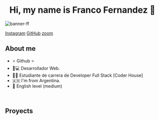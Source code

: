 <div align="center">
<h1 align="center"> Hi, my name is Franco Fernandez  👋</h1>
</div>

 ![banner-ff](https://github.com/user-attachments/assets/d24f6c9a-1b1a-44d7-bf0b-ff97168f984f)

[Instagram](https://www.instagram.com/fraan.fer?igsh=cXZibWt4NDdrdGQ5)
[GitHub](https://github.com/franfernandez98/franfernandez98.git)
[zoom](https://us05web.zoom.us/chat/invite/0cJmr5J5V9yVAjMK)

## About me

- ⭐ Github ⭐ 
- 📲💻 Desarrollador Web.
- 🧑‍🏫 Estudiante de carrera de Developer Full Stack [Coder House]
- 🇦🇷 I'm from Argentina.
- 📒 English level (medium)
<br>

## Proyects 
